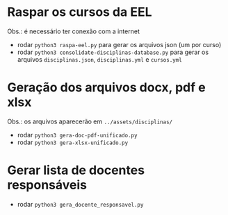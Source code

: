 # Raspar os cursos da EEL

Obs.: é necessário ter conexão com a internet

- rodar `python3 raspa-eel.py` para gerar os arquivos json (um por curso)
- rodar `python3 consolidate-disciplinas-database.py` para gerar os arquivos `disciplinas.json`, `disciplinas.yml` e `cursos.yml`

# Geração dos arquivos docx, pdf e xlsx

Obs.: os arquivos aparecerão em `../assets/disciplinas/`

- rodar `python3 gera-doc-pdf-unificado.py`
- rodar `python3 gera-xlsx-unificado.py`

# Gerar lista de docentes responsáveis

- rodar `python3 gera_docente_responsavel.py`
